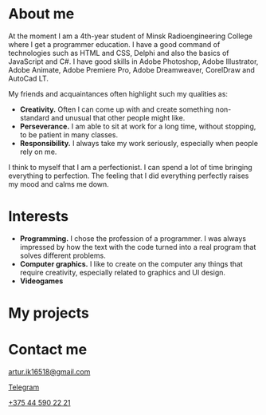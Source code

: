 # About me

At the moment I am a 4th-year student of Minsk Radioengineering College where I get a programmer education. I have a good command of technologies such as HTML and CSS, Delphi and also the basics of JavaScript and C#. I have good skills in Adobe Photoshop, Adobe Illustrator, Adobe Animate, Adobe Premiere Pro, Adobe Dreamweaver, CorelDraw and AutoCad LT.

My friends and acquaintances often highlight such my qualities as:
 - **Creativity.** Often I can come up with and create something non-standard and unusual that other people might like. 
 - **Perseverance.** I am able to sit at work for a long time, without stopping, to be patient in many classes. 
 - **Responsibility.** I always take my work seriously, especially when people rely on me.

I think to myself that I am a perfectionist. I can spend a lot of time bringing everything to perfection. The feeling that I did everything perfectly raises my mood and calms me down.

# Interests

- **Programming.** I chose the profession of a programmer. I was always impressed by how the text with the code turned into a real program that solves different problems.
- **Computer graphics.** I like to create on the computer any things that require creativity, especially related to graphics and UI design.
- **Videogames**

# My projects



# Contact me

[artur.ik16518@gmail.com](mailto:artur.ik16518@gmail.com)

[Telegram](t.me/str165)

[+375 44 590 22 21](tel:+375445902221)
